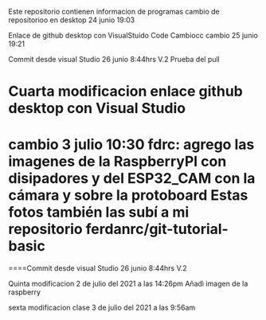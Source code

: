 
Este repositorio contienen informacion de programas
cambio de repositorioo en desktop 24 junio 19:03

Enlace de github desktop con VisualStuido Code
 Cambiocc
cambio 25 junio 19:21


Commit desde visual Studio 26 junio 8:44hrs V.2
Prueba del pull







Cuarta modificacion enlace github desktop con Visual Studio
=======
cambio 3 julio 10:30 fdrc: agrego las imagenes de la RaspberryPI con disipadores y del ESP32_CAM con la cámara y sobre la protoboard
Estas fotos también las subí a mi repositorio  ferdanrc/git-tutorial-basic 
===
====Commit desde visual Studio 26 junio 8:44hrs V.2


Quinta modificacion 2 de julio del 2021 a las 14:26pm 
Añadì imagen de la raspberry 

sexta modificacion clase 3 de julio del 2021 a las 9:56am












 

